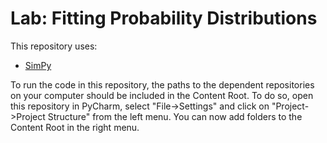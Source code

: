 # Lab: Fitting Probability Distributions

This repository uses:
- [SimPy](https://github.com/yaesoubilab/SimPy)

To run the code in this repository, the paths to the dependent repositories on your computer should be included in the Content Root. To do so, open this repository in PyCharm, select "File->Settings" and click on "Project->Project Structure" from the left menu. You can now add folders to the Content Root in the right menu.
